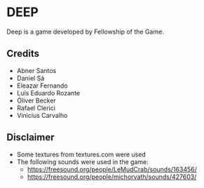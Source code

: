 # DEEP

Deep is a game developed by Fellowship of the Game.

## Credits

* Abner Santos
* Daniel Sá
* Eleazar Fernando
* Luís Eduardo Rozante
* Óliver Becker
* Rafael Clerici
* Vinicíus Carvalho

## Disclaimer

* Some textures from textures.com were used
* The following sounds were used in the game:
    - https://freesound.org/people/LeMudCrab/sounds/163456/
    - https://freesound.org/people/michorvath/sounds/427603/
